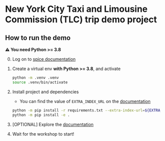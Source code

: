# New York City Taxi and Limousine Commission (TLC) trip demo project

## How to run the demo

**⚠️ You need Python >= 3.8**

0. Log on to [spice documentation](https://spice.ml/docs/get_started/install)

1. Create a virtual env **with Python >= 3.8**, and activate
    ```bash
    python -m .venv .venv
    source .venv/bin/activate
    ```

2. Install project and dependencies
    - You can find the value of `EXTRA_INDEX_URL` on the [documentation](https://spice.ml/docs/get_started/install)
    ```bash
    python -m pip install -r requirements.txt --extra-index-url=${EXTRA_INDEX_URL}
    python -m pip install -e .
    ```

3. [OPTIONAL] Explore the [documentation]((https://spice.ml/docs/get_started/install))

4. Wait for the workshop to start!

